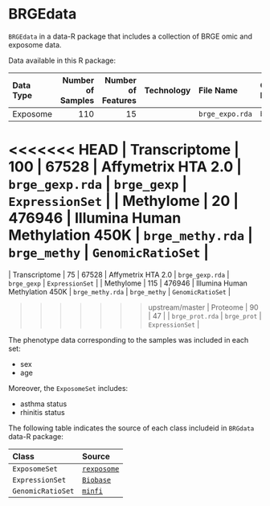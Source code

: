# BRGEdata

`BRGEdata` in a data-R package that includes a collection of BRGE omic and exposome data.

Data available in this R package:

| Data Type     | Number of Samples | Number of Features | Technology                      | File Name        | Object Name  | Class             |
| :------------ | ----------------: | -----------------: | :------------------------------ | :--------------- | :----------- | :---------------- |
| Exposome      | 110               | 15                 |                                 | `brge_expo.rda`  | `brge_expo`  | `ExposomeSet`     |
<<<<<<< HEAD
| Transcriptome | 100               | 67528              | Affymetrix HTA 2.0              | `brge_gexp.rda`  | `brge_gexp`  | `ExpressionSet`   |
| Methylome     | 20                | 476946             | Illumina Human Methylation 450K | `brge_methy.rda` | `brge_methy` | `GenomicRatioSet` |
=======
| Transcriptome | 75                | 67528              | Affymetrix HTA 2.0              | `brge_gexp.rda`  | `brge_gexp`  | `ExpressionSet`   |
| Methylome     | 115               | 476946             | Illumina Human Methylation 450K | `brge_methy.rda` | `brge_methy` | `GenomicRatioSet` |
>>>>>>> upstream/master
| Proteome      | 90                | 47                 |                                 | `brge_prot.rda`  | `brge_prot`  | `ExpressionSet`   |

The phenotype data corresponding to the samples was included in each set:

  * sex
  * age

Moreover, the `ExposomeSet` includes:

  * asthma status
  * rhinitis status

The following table indicates the source of each class includeid in `BRGdata` data-R package:

| Class             | Source
|:------------------|:------------------------------------------------------------------------------|
| `ExposomeSet`     | [`rexposome`](https://github.com/isglobal-brge/rexposome)                     |
| `ExpressionSet`   | [`Biobase`](https://bioconductor.org/packages/release/bioc/html/Biobase.html) |
| `GenomicRatioSet` | [`minfi`](https://bioconductor.org/packages/release/bioc/html/minfi.html)     |

